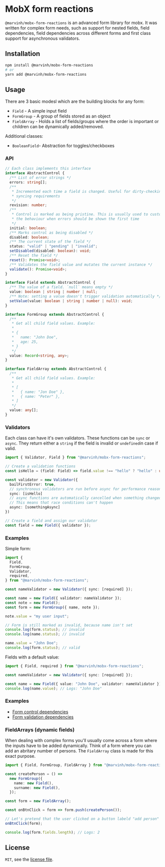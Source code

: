 # MobX form reactions

`@marvinh/mobx-form-reactions` is an advanced form library for mobx. It was written for
complex form needs, such as support for nested fields, field dependencies,
field dependencies across different forms and first class support for
asynchronous validators.

## Installation

```bash
npm install @marvinh/mobx-form-reactions
# or
yarn add @marvinh/mobx-form-reactions
```

## Usage

There are 3 basic modesl which are the building blocks for any form:

* `Field` - A simple input field
* `FormGroup` - A group of fields stored as an object
* `FieldArray` - Holds a list of fields/groups where the order is important or children can be dynamically added/removed.

Additional classes:

* `BooleanField`- Abstraction for toggles/checkboxes

### API

```ts
// Each class implements this interface
interface AbstractControl {
  /** List of error strings */
  errors: string[];
  /**
   * Incremented each time a field is changed. Useful for dirty-checking or
   * syncing requirements
   */
  revision: number;
  /**
   * Control is marked as being pristine. This is usually used to customize
   * the behaviour when errors should be shown the first time
   */
  initial: boolean;
  /** Marks control as being disabled */
  disabled: boolean;
  /** The current state of the field */
  status: "valid" | "pending" | "invalid";
  setDisabled(disabled: boolean): void;
  /** Reset the field */
  reset(): Promise<void>;
  /** Validates the field value and mutates the current instance */
  validate(): Promise<void>;
}

interface Field extends AbstractControl {
  /** The value of a field. `null` means empty */
  value: boolean | string | number | null;
  /** Note: setting a value doesn't trigger validation automatically */
  setValue(value: boolean | string | number | null): void;
}

interface FormGroup extends AbstractControl {
  /**
   * Get all child field values. Example:
   *
   * {
   *   name: "John Doe",
   *   age: 25,
   * }
   */
  value: Record<string, any>;
}

interface FieldArray extends AbstractControl {
  /**
   * Get all child field values. Example:
   *
   * [
   *   { name: "Jon Doe" },
   *   { name: "Peter" },
   * ]
   */
  value: any[];
}
```

### Validators

Each class can have it's own validators. These functions can be `sync` or
`async`. They return either a `string` if the field is invalid or `undefined`in
case if valid.

```ts
import { Validator, Field } from "@marvinh/mobx-form-reactions";

// Create a validation functions
const isHello = (field: Field) => field.value !== "hello" ? "hello" : undefined;

const validator = new Validator({
  bailFirstError: true,
  // synchronous validators are run before async for performance reasons
  sync: [isHello]
  // async functions are automatically cancelled when something changed.
  // This means that race conditions can't happen
  async: [somethingAsync]
})

// Create a field and assign our validator
const field = new Field({ validator });
```

### Examples

Simple form:

```ts
import {
  Field,
  FormGroup,
  Validator,
  required,
} from "@marvinh/mobx-form-reactions";

const nameValidator = new Validator({ sync: [required] });

const name = new Field({ validator: nameValidator });
const note = new Field();
const form = new FormGroup({ name, note });

note.value = "my user input";

// Form is still marked as invalid, because name isn't set
console.log(form.status); // invalid
console.log(name.status); // invalid

name.value = "John Doe";
console.log(form.status); // valid
```

Fields with a default value:

```ts
import { Field, required } from "@marvinh/mobx-form-reactions";

const nameValidator = new Validator({ sync: [required] });

const name = new Field({ value: "John Doe", validator: nameValidator });
console.log(name.value); // Logs: "John Doe"
```

### Examples

* [Form control dependencies](examples/)
* [Form validation dependencies](examples/)

### FieldArrays (dynamic fields)

When dealing with complex forms you'll usually come across a form where
the inputs have to be added dynamically. Think of a form where you can
add an abritary number of persons. The `FieldArray` class is made for
this exact purpose.

```ts
import { Field, FormGroup, FieldArray } from "@marvinh/mobx-form-reactions";

const createPerson = () =>
  new FormGroup({
    name: new Field(),
    surname: new Field(),
  });

const form = new FieldArray();

const onBtnClick = form => form.push(createPerson());

// Let's pretend that the user clicked on a button labeld "add person"
onBtnClick(form);

console.log(form.fields.length); // Logs: 2
```

## License

`MIT`, see the [license file](./LICENSE.md).
